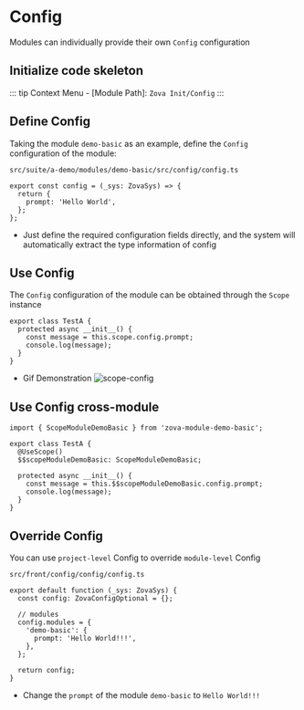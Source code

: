 # Config

Modules can individually provide their own `Config` configuration

## Initialize code skeleton

::: tip
Context Menu - [Module Path]: `Zova Init/Config`
:::

## Define Config

Taking the module `demo-basic` as an example, define the `Config` configuration of the module:

`src/suite/a-demo/modules/demo-basic/src/config/config.ts`

```typescript{3}
export const config = (_sys: ZovaSys) => {
  return {
    prompt: 'Hello World',
  };
};
```

- Just define the required configuration fields directly, and the system will automatically extract the type information of config

## Use Config

The `Config` configuration of the module can be obtained through the `Scope` instance

```typescript{3-4}
export class TestA {
  protected async __init__() {
    const message = this.scope.config.prompt;
    console.log(message);
  }
}
```

- Gif Demonstration
  ![scope-config](https://cabloy-1258265067.cos.ap-shanghai.myqcloud.com/image/scope-config.gif)

## Use Config cross-module

```typescript{1,4-5,8-9}
import { ScopeModuleDemoBasic } from 'zova-module-demo-basic';

export class TestA {
  @UseScope()
  $$scopeModuleDemoBasic: ScopeModuleDemoBasic;

  protected async __init__() {
    const message = this.$$scopeModuleDemoBasic.config.prompt;
    console.log(message);
  }
}
```

## Override Config

You can use `project-level` Config to override `module-level` Config

`src/front/config/config/config.ts`

```typescript{6-8}
export default function (_sys: ZovaSys) {
  const config: ZovaConfigOptional = {};

  // modules
  config.modules = {
    'demo-basic': {
      prompt: 'Hello World!!!',
    },
  };

  return config;
}
```

- Change the `prompt` of the module `demo-basic` to `Hello World!!!`
